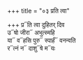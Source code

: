 +++
title = "०३ प्रति त्वा"

+++
प्र᳓ति त्वा दुहितर् दिव  
उ᳓षो जीरा᳓ अभुत्स्महि  
या᳓ व᳓हसि पुरु᳓ स्पार्हं᳓ वनन्वति  
र᳓त्नं न᳓ दाशु᳓षे म᳓यः